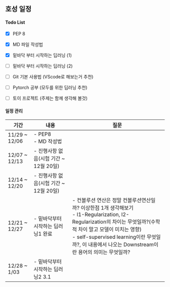 ## 호성 일정

#### Todo List
- [X] PEP 8
- [X] MD 파일 작성법
- [X] 밑바닥 부터 시작하는 딥러닝 (1)
- [ ] 밑바닥 부터 시작하는 딥러닝 (2)
- [ ] Git 기본 사용법 (VScode로 해보는거 추천)
- [ ] Pytorch 공부 (모두를 위한 딥러닝 추천)
- [ ] 토이 프로젝트 (주제는 함께 생각해 볼것)


#### 일정 관리

기간 | 내용 | 질문
-- | -- | --
11/29 ~ 12/06  | - PEP8 </br> - MD 작성법 |
12/07 ~ 12/13  | - 진행사항 없음(시험 기간 ~ 12월 20일) |
12/14 ~ 12/20  | - 진행사항 없음(시험 기간 ~ 12월 20일) |
12/21 ~ 12/27  | - 밑바닥부터 시작하는 딥러닝1 완료 | - 컨볼루션 연산은 정말 컨볼루션연산일까? 이상한점 1개 생각해보기 </br> - l1-Regularization, l2-Regularization의 차이는 무엇일까?(수학적 차이 말고 모델이 미치는 영향) </br> - self-supervised learning이란 무엇일까?, 이 내용에서 나오는 Downstream이란 용어의 의미는 무엇일까?
12/28 ~ 1/03   | - 밑바닥부터 시작하는 딥러닝2 3.1 | 